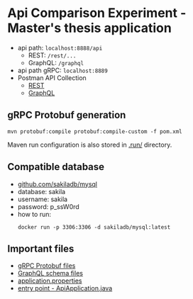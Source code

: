 # Api Comparison Experiment - Master's thesis application

* api path: `localhost:8888/api`
  * REST: `/rest/...`
  * GraphQL: `/graphql`
* api path gRPC: `localhost:8889`
* Postman API Collection
  * [REST](src/main/resources/mgr-REST.postman_collection.json)
  * [GraphQL](src/main/resources/mgr-GraphQL.postman_collection.json)

## gRPC Protobuf generation

``` shell
mvn protobuf:compile protobuf:compile-custom -f pom.xml
```

Maven run configuration is also stored in [.run/](.run/) directory.

## Compatible database

* [github.com/sakiladb/mysql](https://github.com/sakiladb/mysql)
* database: sakila
* username: sakila
* password: p_ssW0rd
* how to run:
    ```shell
    docker run -p 3306:3306 -d sakiladb/mysql:latest
    ```

## Important files

* [gRPC Protobuf files](src/main/proto)
* [GraphQL schema files](src/main/resources/graphql)
* [application.properties](src/main/resources/application.properties)
* [entry point - ApiApplication.java](src/main/java/com/lesniewicz/api/ApiApplication.java)